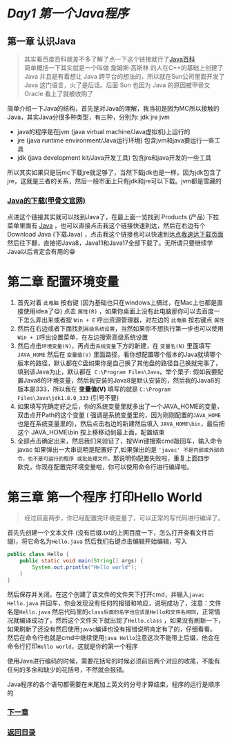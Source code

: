 # ***Day1 第一个Java程序***

## 第一章 认识Java

> 其实看百度百科就差不多了解了点一下这个链接就行了[Java百科](https://www.baidu.com)  
> 简单概括一下其实就是一个叫做 詹姆斯·高斯林 的人在C++的基础上创建了 Java 并且是有着想让 Java 跨平台的想法的，所以就在Sun公司里面开发了
> Java 这门语言，火了是后话。后面 Sun 也因为 Java 的原因被甲骨文 Oracle 看上了就被收购了

简单介绍一下Java的结构，首先是对Java的理解，我当初是因为MC所以接触的Java，其实Java分很多种类型，有三种，分别为: jdk jre jvm

* java的程序是在jvm (java virtual machine/Java虚拟机)上运行的
* jre (java runtime environment/Java运行环境) 包含jvm和java要运行一些工具
* jdk (java development kit/Java开发工具) 包含jre和java开发的一些工具

所以其实如果只是玩mc下载jre就足够了，当然下载jdk也是一样，因为jdk包含了jre，这就是三者的关系，然后一般市面上只有jdk和jre可以下载。jvm都是雪藏的

### [Java的下载(甲骨文官网)](https://www.oracle.com)

点进这个链接其实就可以找到Java了，在最上面一览找到 Products (产品) 下拉菜单里面有 [Java](https://www.oracle.com/java/)
，也可以直接点击我这个链接快速到达，然后在右边有个 Download Java (下载Java)
，点击我这个链接也可以快速到达[点我速达下载页面](https://www.oracle.com/java/technologies/downloads/)  
然后往下翻，直接把Java8，Java11和Java17全部下载了。无所谓只要继续学Java以后肯定会有用的😁

# 第二章 配置环境变量

1. 首先对着 `此电脑` 按右键 (因为基础也只在windows上搞过，在Mac上也都是直接使用idea了😋) 点击 `属性(R)`
   ，如果你桌面上没有此电脑那你可以去百度一下怎么弄出来或者按
   `Win + E` 呼出资源管理器，对左边的 `此电脑` 按右键点 `属性`
2. 然后在右边或者下面找到`高级系统设置`，当然如果你不想执行第一步也可以使用`Win + I`呼出设置菜单，在左边搜索高级系统设置
3. 然后点击`环境变量(N)`，再点击`系统变量`下方的新建，在 `变量名(N)` 里面填写 `JAVA_HOME` 然后在 `变量值(V)`
   里面路径，看你想配置哪个版本的Java就填哪个版本的路径，默认都在C盘如果你是自己换了其他盘的路径自己换就完事了，填到该Java为止，默认都在`
   C:\Program Files\Java`，举个栗子: 假如我要配置Java8的环境变量，然后我安装的Java8是默认安装的，然后我的Java8的版本是333，所以我在
   **变量值(V)** 填写的就是 `C:\Program Files\Java\jdk1.8.0_333` (引号不要)
4. 如果填写完确定好之后，你的系统变量里就多出了一个JAVA_HOME的变量，双击点开Path的这个变量 (
   强调是系统变量里的，因为刚刚配置的`JAVA_HOME`也是在系统变量里的)，然后点击右边的新建然后填入 `JAVA_HOME\bin`，最后把这个
   JAVA_HOME\bin 按上移移动到最上面，配置结束
5. 全部点击确定出来，然后我们来验证了，按Win键搜索cmd敲回车，输入命令 javac
   如果弹出一大串说明是配置好了,如果弹出的是 `'javac' 不是内部或外部命令，也不是可运行的程序
   或批处理文件。`那说明你配置失败啦，重复上面四步  
   欧克，你现在配置完环境变量啦，你可以使用命令行进行编译啦。

# 第三章 第一个程序 打印Hello World

> 经过前面两步，你已经配置完环境变量了，可以正常的写代码进行编译了。

首先先创建一个文本文件 (没有后缀.txt的上网百度一下，怎么打开查看文件后缀)，将它命名为`Hello.java`
然后我们右键点击编辑开始编辑，写入

```java
public class Hello {
    public static void main(String[] args) {
        System.out.println("Hello world");
    }
}
```

然后保存并关闭，在这个创建了该文件的文件夹下打开cmd，并输入`javac Hello.java`
并回车，你会发现没有任何的报错和响应，说明成功了，注意：文件名是`Hello.java`
然后代码里的`class后面的名字也应该是Hello和文件名相同`，正常情况就编译成功了，然后这个文件夹下就出现了`Hello.class`
，如果没有刷新一下，如果刷新了还没有然后使用`javac`编译也没有报错说明肯定有了的，仔细看看。  
然后在命令行也就是cmd中继续使用`java Hello`注意这次不能带上后缀，他会在命令行打印`Hello world`，这就是你的第一个程序

使用Java进行编码的时候，需要花括号的时候必须前后两个对应的收尾，不能有任何的多余和缺少的花括号，不然就会报错。

Java程序的各个语句都需要在末尾加上英文的分号才算结束，程序的运行是顺序的

### [下一章](day2.md)

### [返回目录](README.md)